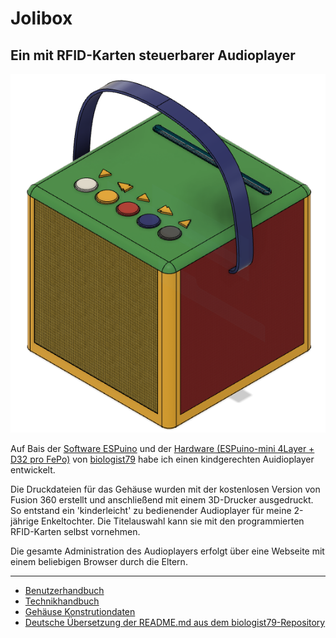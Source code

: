 # Jolibox
## Ein mit RFID-Karten steuerbarer Audioplayer
![Jolibox](Dokumentation/images/Jolibox-Gesamt.png)

Auf Bais der [Software ESPuino](https://forum.espuino.de/c/software/7) und der [Hardware (ESPuino-mini 4Layer + D32 pro FePo)](https://forum.espuino.de/t/espuino-mini-4layer/1661) von [biologist79](https://github.com/biologist79/ESPuino) habe ich einen kindgerechten Auidioplayer entwickelt. 

Die Druckdateien für das Gehäuse wurden mit der kostenlosen Version von Fusion 360 erstellt und anschließend mit einem 3D-Drucker ausgedruckt. So entstand ein 'kinderleicht' zu bedienender Audioplayer für meine 2-jährige Enkeltochter. Die Titelauswahl kann sie mit den programmierten RFID-Karten selbst vornehmen. 

Die gesamte Administration des Audioplayers erfolgt über eine Webseite mit einem beliebigen Browser durch die Eltern.

---

- [Benutzerhandbuch](Dokumentation/Benutzerhandbuch.md)
- [Technikhandbuch](Dokumentation/Technikhandbuch.md)
- [Gehäuse Konstrutiondaten](Dokumentation/Gehäuse.md)
- [Deutsche Übersetzung der README.md aus dem biologist79-Repository](Dokumentation/README.md-biologist.md)





